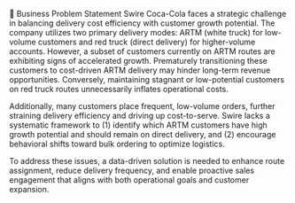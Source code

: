🧩 Business Problem Statement
Swire Coca-Cola faces a strategic challenge in balancing delivery cost efficiency with customer growth potential. The company utilizes two primary delivery modes: ARTM (white truck) for low-volume customers and red truck (direct delivery) for higher-volume accounts. However, a subset of customers currently on ARTM routes are exhibiting signs of accelerated growth. Prematurely transitioning these customers to cost-driven ARTM delivery may hinder long-term revenue opportunities. Conversely, maintaining stagnant or low-potential customers on red truck routes unnecessarily inflates operational costs.

Additionally, many customers place frequent, low-volume orders, further straining delivery efficiency and driving up cost-to-serve. Swire lacks a systematic framework to (1) identify which ARTM customers have high growth potential and should remain on direct delivery, and (2) encourage behavioral shifts toward bulk ordering to optimize logistics.

To address these issues, a data-driven solution is needed to enhance route assignment, reduce delivery frequency, and enable proactive sales engagement that aligns with both operational goals and customer expansion.
